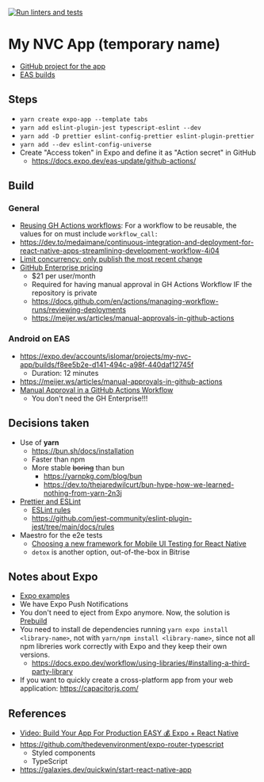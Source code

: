 [![Run linters and tests](https://github.com/islomar/my-nvc-app/actions/workflows/run-linters-and-tests.yml/badge.svg)](https://github.com/islomar/my-nvc-app/actions/workflows/run-linters-and-tests.yml)

# My NVC App (temporary name)

- [GitHub project for the app](https://github.com/users/islomar/projects/4/views/1)
- [EAS builds](https://expo.dev/accounts/islomar/projects/my-nvc-app/builds)

## Steps

- `yarn create expo-app --template tabs`
- `yarn add eslint-plugin-jest typescript-eslint --dev`
- `yarn add -D prettier eslint-config-prettier eslint-plugin-prettier`
- `yarn add --dev eslint-config-universe`
- Create "Access token" in Expo and define it as "Action secret" in GitHub
  - https://docs.expo.dev/eas-update/github-actions/

## Build

### General

- [Reusing GH Actions workflows](https://docs.github.com/en/actions/using-workflows/reusing-workflows): For a workflow to be reusable, the values for on must include `workflow_call:`
- https://dev.to/medaimane/continuous-integration-and-deployment-for-react-native-apps-streamlining-development-workflow-4i04
- [Limit concurrency: only publish the most recent change](https://meijer.ws/articles/manual-approvals-in-github-actions#only-publish-the-most-recent-change)
- [GitHub Enterprise pricing](https://github.com/pricing)
  - $21 per user/month
  - Required for having manual approval in GH Actions Workflow IF the repository is private
  - https://docs.github.com/en/actions/managing-workflow-runs/reviewing-deployments
  - https://meijer.ws/articles/manual-approvals-in-github-actions

### Android on EAS

- https://expo.dev/accounts/islomar/projects/my-nvc-app/builds/f8ee5b2e-d141-494c-a98f-440daf12745f
  - Duration: 12 minutes
- https://meijer.ws/articles/manual-approvals-in-github-actions
- [Manual Approval in a GitHub Actions Workflow](https://trstringer.com/github-actions-manual-approval/)
  - You don't need the GH Enterprise!!!

## Decisions taken

- Use of **yarn**
  - https://bun.sh/docs/installation
  - Faster than npm
  - More stable ~~boring~~ than bun
    - https://yarnpkg.com/blog/bun
    - https://dev.to/thejaredwilcurt/bun-hype-how-we-learned-nothing-from-yarn-2n3j
- [Prettier and ESLint](https://docs.expo.dev/guides/using-eslint/)
  - [ESLint rules](https://eslint.org/docs/latest/rules/)
  - https://github.com/jest-community/eslint-plugin-jest/tree/main/docs/rules
- Maestro for the e2e tests
  - [Choosing a new framework for Mobile UI Testing for React Native](https://medium.com/@joemcguinness/choosing-a-new-framework-for-mobile-ui-testing-for-react-native-08f1cd3a4042)
  - `detox` is another option, out-of-the-box in Bitrise

## Notes about Expo

- [Expo examples](https://github.com/expo/examples)
- We have Expo Push Notifications
- You don't need to eject from Expo anymore. Now, the solution is [Prebuild](https://docs.expo.dev/workflow/prebuild/)
- You need to install de dependencies running `yarn expo install <library-name>`, not with `yarn/npm install <library-name>`, since not all npm libreries work correctly with Expo and they keep their own versions.
  - https://docs.expo.dev/workflow/using-libraries/#installing-a-third-party-library
- If you want to quickly create a cross-platform app from your web application: https://capacitorjs.com/

## References

- [Video: Build Your App For Production EASY 💰 Expo + React Native](https://www.youtube.com/watch?v=Tx_u902DER0)
- https://github.com/thedevenvironment/expo-router-typescript
  - Styled components
  - TypeScript
- https://galaxies.dev/quickwin/start-react-native-app
